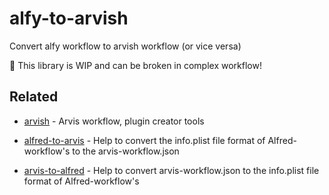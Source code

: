 # alfy-to-arvish

Convert alfy workflow to arvish workflow (or vice versa)

👷 This library is WIP and can be broken in complex workflow!

## Related

- [arvish](https://github.com/jopemachine/arvish) - Arvis workflow, plugin creator tools

- [alfred-to-arvis](https://github.com/jopemachine/alfred-to-arvis) - Help to convert the info.plist file format of Alfred-workflow's to the arvis-workflow.json

- [arvis-to-alfred](https://github.com/jopemachine/arvis-to-alfred) - Help to convert arvis-workflow.json to the info.plist file format of Alfred-workflow's
